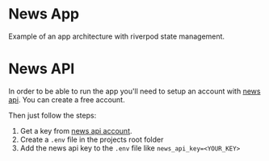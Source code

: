 # News App

Example of an app architecture with riverpod state management.

# News API

In order to be able to run the app you'll need to setup an account with [news api](https://newsapi.org). You can create a free account.

Then just follow the steps:

1. Get a key from [news api account](https://newsapi.org/account).
2. Create a `.env` file in the projects root folder
3. Add the news api key to the `.env` file like `news_api_key=<YOUR_KEY>`
